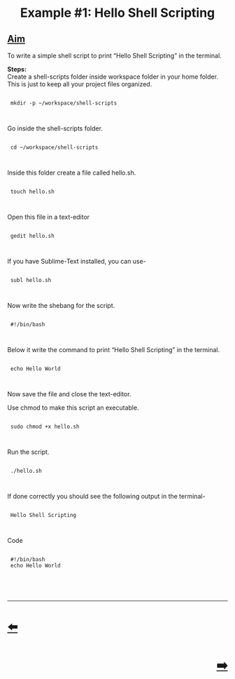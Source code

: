 <h1 align="center">
Example #1: Hello Shell Scripting
</h1>
<h2 id="aim"><a class="header" href="#aim">Aim</a></h2>
<p>To write a simple shell script to print “Hello Shell Scripting” in the terminal.<br></p>
<p><strong>Steps:</strong><br>
Create a shell-scripts folder inside workspace folder in your home folder. This is just to keep all your project files organized.</p>
<pre><code>
 mkdir -p ~/workspace/shell-scripts

</code></pre>
<p>Go inside the shell-scripts folder.</p>
<pre><code>
 cd ~/workspace/shell-scripts

</code></pre>
<p>Inside this folder create a file called hello.sh.</p>
<pre><code>
 touch hello.sh

</code></pre>
<p>Open this file in a text-editor</p>
<pre><code>
 gedit hello.sh

</code></pre>
<p>If you have Sublime-Text installed, you can use-</p>
<pre><code>
 subl hello.sh

</code></pre>
<p>Now write the shebang for the script.</p>
<pre><code>
 #!/bin/bash

</code></pre>
<p>Below it write the command to print “Hello Shell Scripting” in the terminal.</p>
<pre><code>
 echo Hello World

</code></pre>
<p>Now save the file and close the text-editor.<br></p>
<p>Use chmod to make this script an executable.</p>
<pre><code>
 sudo chmod +x hello.sh

</code></pre>
<p>Run the script.</p>
<pre><code>
 ./hello.sh

</code></pre>
<p>If done correctly you should see the following output in the terminal-</p>
<pre><code>
 Hello Shell Scripting 
 
</code></pre>
<p>Code</p>
<pre><code>
 #!/bin/bash
 echo Hello World

</code></pre>
</br>
<hr />

<h1 align="left">
<a href="../Shell_Scripting.md">⬅️</a>
</h1>
<h1 align="right">
<a href="Example_2.md">➡️</a>
</h1>
